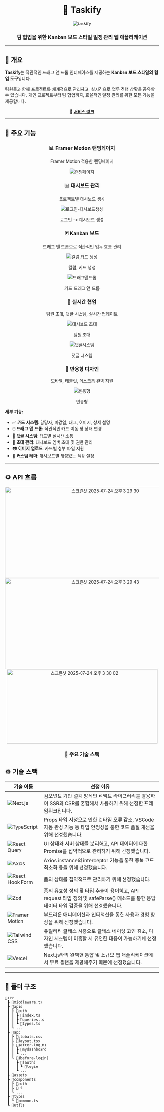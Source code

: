 <div align="center">

# 🎯 Taskify

![taskify](https://github.com/user-attachments/assets/e25457f1-40f1-4e8c-a06d-e2db3bcca16e)

### 팀 협업을 위한 Kanban 보드 스타일 일정 관리 웹 애플리케이션

</div>

---

## 📝 개요

**Taskify**는 직관적인 드래그 앤 드롭 인터페이스를 제공하는 **Kanban 보드 스타일의 협업 도구**입니다.

팀원들과 함께 프로젝트를 체계적으로 관리하고, 실시간으로 업무 진행 상황을 공유할 수 있습니다.
개인 프로젝트부터 팀 협업까지, 효율적인 일정 관리를 위한 모든 기능을 제공합니다.

<div align="center">
  <strong>🚀 <a href="https://taskify-namgyeon.vercel.app">서비스 링크</a></strong>
</div>

---

## 🚀 주요 기능

<div align="center">

### 📊 **Framer Motion 랜딩페이지**

Framer Motion 적용한 랜딩페이지

![랜딩페이지](https://github.com/user-attachments/assets/b700e44b-5fdc-4571-ac0c-32c626d9f72b)


### 📊 **대시보드 관리**

프로젝트별 대시보드 생성

![로그인-대시보드생성](https://github.com/user-attachments/assets/35b2d1ed-7a65-49b0-b526-4e178b319e92)

로그인 -> 대시보드 생성

### 🃏 **Kanban 보드**

드래그 앤 드롭으로 직관적인 업무 흐름 관리

![컬럼,카드 생성](https://github.com/user-attachments/assets/b07c5752-4122-4747-a474-359d87b66950)

컬럼, 카드 생성

![드래그앤드롭](https://github.com/user-attachments/assets/3207a4dd-177e-4227-af46-0ebfd895842f)

카드 드래그 앤 드롭

### 👥 **실시간 협업**

팀원 초대, 댓글 시스템, 실시간 업데이트

![대시보드 초대](https://github.com/user-attachments/assets/f285bfae-9dc6-480d-8e9d-46b3405fa412)

팀원 초대

![댓글시스템](https://github.com/user-attachments/assets/243b628d-6364-4da9-a286-bc4624ee136e)

댓글 시스템

### 📱 **반응형 디자인**

모바일, 태블릿, 데스크톱 완벽 지원

![반응형](https://github.com/user-attachments/assets/f8260c3d-70a8-4531-9b1f-bd1cb4b41127)

반응형

</div>

**세부 기능:**

- ✅ **카드 시스템**: 담당자, 마감일, 태그, 이미지, 상세 설명
- 🖱️ **드래그 앤 드롭**: 직관적인 카드 이동 및 상태 변경
- 💬 **댓글 시스템**: 카드별 실시간 소통
- 🔔 **초대 관리**: 대시보드 멤버 초대 및 권한 관리
- 📷 **이미지 업로드**: 카드별 첨부 파일 지원
- 🎨 **커스텀 테마**: 대시보드별 개성있는 색상 설정

---


## ⚙️ API 흐름

<div align="center">



<img width="640" height="298" alt="스크린샷 2025-07-24 오후 3 29 30" src="https://github.com/user-attachments/assets/177aedd1-34ad-466e-ae3a-13cb56c4c326" />

<img width="640" height="298" alt="스크린샷 2025-07-24 오후 3 29 43" src="https://github.com/user-attachments/assets/2a6733f7-d416-4f32-bef0-eba98484a275" />

<img width="493" height="243" alt="스크린샷 2025-07-24 오후 3 30 02" src="https://github.com/user-attachments/assets/1da31949-f227-4462-b14a-adef1ee3c4d6" />

### 💎 주요 기술 스택

</div>


## ⚙️ 기술 스택

| 기술 이름                                                                                                                      | 선정 이유                                                                                                                               |
| ------------------------------------------------------------------------------------------------------------------------------ | --------------------------------------------------------------------------------------------------------------------------------------- |
| ![Next.js](https://img.shields.io/badge/Next.js-000000?style=for-the-badge&logo=nextdotjs&logoColor=white)                     | 컴포넌트 기반 설계 방식인 리액트 라이브러리를 활용하여 SSR과 CSR를 혼합해서 사용하기 위해 선정한 프레임워크입니다.                      |
| ![TypeScript](https://img.shields.io/badge/TypeScript-3178C6?style=for-the-badge&logo=typescript&logoColor=white)              | Props 타입 지정으로 인한 런타임 오류 감소, VSCode 자동 완성 기능 등 타입 안정성을 통한 코드 품질 개선을 위해 선정했습니다.              |
| ![React Query](https://img.shields.io/badge/React_Query-FF4154?style=for-the-badge&logo=reactquery&logoColor=white)            | UI 상태와 서버 상태를 분리하고, API 데이터에 대한 Promise를 집약적으로 관리하기 위해 선정했습니다.                                      |
| ![Axios](https://img.shields.io/badge/Axios-5A29E4?style=for-the-badge&logo=axios&logoColor=white)                             | Axios instance의 interceptor 기능을 통한 중복 코드 최소화 등을 위해 선정했습니다.                                                       |
| ![React Hook Form](https://img.shields.io/badge/React_Hook_Form-EC5990?style=for-the-badge&logo=reacthookform&logoColor=white) | 폼의 상태를 집약적으로 관리하기 위해 선정했습니다.                                                                                      |
| ![Zod](https://img.shields.io/badge/Zod-8E44AD?style=for-the-badge&logoColor=white)                                            | 폼의 유효성 정의 및 타입 추출이 용이하고, API request 타입 정의 및 safeParse() 메소드를 통한 응답 데이터 타입 검증을 위해 선정했습니다. |
| ![Framer Motion](https://img.shields.io/badge/Framer_Motion-0055FF?style=for-the-badge&logo=framer&logoColor=white)            | 부드러운 애니메이션과 인터랙션을 통한 사용자 경험 향상을 위해 선정했습니다.                                                             |
| ![Tailwind CSS](https://img.shields.io/badge/Tailwind_CSS-06B6D4?style=for-the-badge&logo=tailwindcss&logoColor=white)         | 유틸리티 클래스 사용으로 클래스 네이밍 고민 감소, 디자인 시스템이 미흡할 시 유연한 대응이 가능하기에 선정했습니다.                      |
| ![Vercel](https://img.shields.io/badge/Vercel-000000?style=for-the-badge&logo=vercel&logoColor=white)                          | Next.js와의 완벽한 통합 및 소규모 웹 애플리케이션에서 무료 플랜을 제공해주기 때문에 선정했습니다.                                       |

---



## 📁 폴더 구조
```
📂src
 ┣ 📜middleware.ts
 ┣ 📂apis
 ┃ ┣ 📂auth
 ┃ ┃ ┣ 📜index.ts
 ┃ ┃ ┣ 📜queries.ts
 ┃ ┃ ┗ 📜types.ts
 ┃ ┗ ...
 ┣ 📂app
 ┃ ┣ 📜globals.css
 ┃ ┣ 📜layout.tsx
 ┃ ┣ 📂(after-login)
 ┃ ┃ ┣ 📂mydashboard
 ┃ ┃ ┗ ...
 ┃ ┗ 📂(before-login)
 ┃   ┣ 📂(auth)
 ┃   ┃ ┗ 📂login
 ┃   ┗ ...
 ┣ 📂assets
 ┣ 📂components
 ┃ ┣ 📂auth
 ┃ ┣ 📂ui
 ┃ ┗ ... 
 ┣ 📂types
 ┃ ┗ 📜common.ts
 ┗ 📂utils
```


</div>
